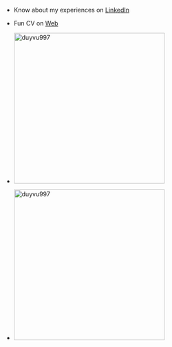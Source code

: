 - Know about my experiences on [LinkedIn](https://www.linkedin.com/in/duy-vu-1a9767170/)
- Fun CV on [Web](https://duyvu.vercel.app/)

- <p> <img src="https://github-readme-stats.vercel.app/api/top-langs?username=duyvu997&show_icons=true&locale=en&layout=compact" alt="duyvu997" style="width:350px;" /></p>

- <p><img src="https://github-readme-streak-stats.herokuapp.com/?user=duyvu997&" alt="duyvu997" style="width:350px;" /></p>